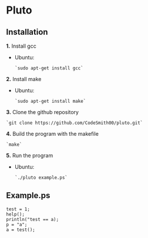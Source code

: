 # Pluto

## Installation

**1.** Install gcc

-   Ubuntu:

        `sudo apt-get install gcc`

**2.** Install make

-   Ubuntu:
  
        `sudo apt-get install make`

**3.** Clone the github repository

    `git clone https://github.com/CodeSmith00/pluto.git`

**4.** Build the program with the makefile

    `make`

**5.** Run the program

-   Ubuntu:

        `./pluto example.ps`

## Example.ps

```
test = 1;
help();
println("test == a);
p = "a";
a = test();
```
